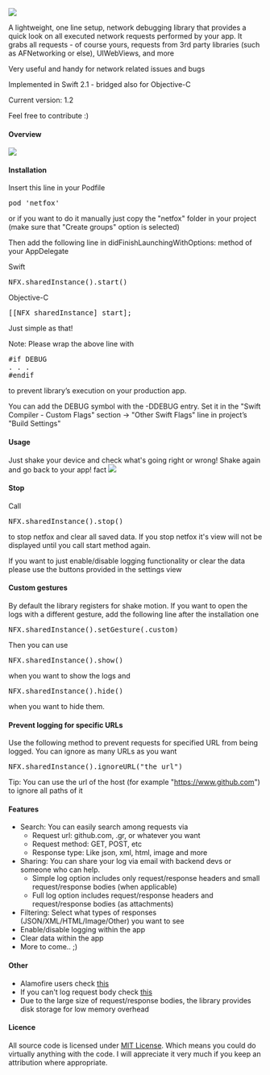 ![](https://raw.githubusercontent.com/kasketis/netfox/master/assets/netfox_logo.png)

A lightweight, one line setup, network debugging library that provides a quick look on all executed network requests performed by your app.
It grabs all requests - of course yours, requests from 3rd party libraries (such as AFNetworking or else), UIWebViews, and more

Very useful and handy for network related issues and bugs

Implemented in Swift 2.1 - bridged also for Objective-C

Current version: 1.2

Feel free to contribute :)

#### Overview
![](https://raw.githubusercontent.com/kasketis/netfox/master/assets/overview0_2.gif)

#### Installation

Insert this line in your Podfile
<pre>
pod 'netfox'
</pre>

or if you want to do it manually just copy the "netfox" folder in your project (make sure that "Create groups" option is selected)

Then add the following line in didFinishLaunchingWithOptions: method of your AppDelegate

Swift
<pre>
NFX.sharedInstance().start()
</pre>

Objective-C
<pre>
[[NFX sharedInstance] start];
</pre>

Just simple as that!

Note: Please wrap the above line with
<pre>
#if DEBUG
. . .
#endif
</pre>
to prevent library’s execution on your production app.

You can add the DEBUG symbol with the -DDEBUG entry. Set it in the "Swift Compiler - Custom Flags" section -> "Other Swift Flags" line in project’s "Build Settings"

#### Usage 

Just shake your device and check what's going right or wrong! 
Shake again and go back to your app! fact
![](https://raw.githubusercontent.com/kasketis/netfox/master/assets/shake.png)

#### Stop

Call
<pre>
NFX.sharedInstance().stop()
</pre>
to stop netfox and clear all saved data. 
If you stop netfox it's view will not be displayed until you call start method again. 

If you want to just enable/disable logging functionality or clear the data please use the buttons provided in the settings view

#### Custom gestures

By default the library registers for shake motion. If you want to open the logs with a different gesture, add the following line after the installation one
<pre>
NFX.sharedInstance().setGesture(.custom)
</pre>
Then you can use
<pre>
NFX.sharedInstance().show()
</pre>
when you want to show the logs and
<pre>
NFX.sharedInstance().hide()
</pre>
when you want to hide them.

#### Prevent logging for specific URLs

Use the following method to prevent requests for specified URL from being logged. You can ignore as many URLs as you want
<pre>
NFX.sharedInstance().ignoreURL("the_url")
</pre>
Tip: You can use the url of the host (for example "https://www.github.com") to ignore all paths of it 

#### Features

- Search: You can easily search among requests via
	- Request url: github.com, .gr, or whatever you want
	- Request method: GET, POST, etc
	- Response type: Like json, xml, html, image and more 
- Sharing: You can share your log via email with backend devs or someone who can help.
	- Simple log option includes only request/response headers and small request/response bodies (when applicable)
	- Full log option includes request/response headers and request/response bodies (as attachments)
- Filtering: Select what types of responses (JSON/XML/HTML/Image/Other) you want to see
- Enable/disable logging within the app
- Clear data within the app
- More to come.. ;)

#### Other

- Alamofire users check [this](https://github.com/kasketis/netfox/blob/master/Workarounds.md#alamofire-workaround)
- If you can't log request body check [this](https://github.com/kasketis/netfox/blob/master/Workarounds.md#no-http-body-for-requests)
- Due to the large size of request/response bodies, the library provides disk storage for low memory overhead

#### Licence

All source code is licensed under [MIT License](https://github.com/kasketis/netfox/blob/master/LICENSE). Which means you could do virtually anything with the code. I will appreciate it very much if you keep an attribution where appropriate.

